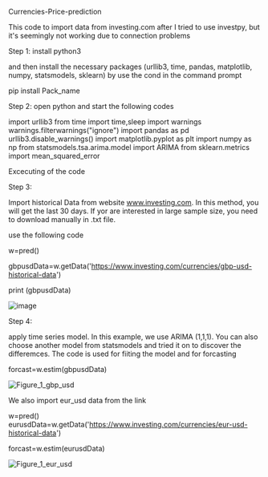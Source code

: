 Currencies-Price-prediction

This code to import data from investing.com after I tried to use investpy, but it's seemingly not working due to connection problems

Step 1: install 
python3

and then install the necessary packages  (urllib3, time, pandas, matplotlib, numpy, statsmodels, sklearn)
by use the cond in the command prompt

pip install Pack_name

Step 2: open python and start the following codes

import urllib3
from time import time,sleep
import warnings
warnings.filterwarnings("ignore")
import pandas as pd
urllib3.disable_warnings()
import matplotlib.pyplot as plt
import numpy as np
from statsmodels.tsa.arima.model import ARIMA
from sklearn.metrics import mean_squared_error


Excecuting of the code

Step 3:

Import historical Data from website www.investing.com. In this method, you will get the last 30 days. If yor are interested in large sample size, you need to download manually in .txt file.


use the following code

w=pred()

gbpusdData=w.getData('https://www.investing.com/currencies/gbp-usd-historical-data')


print (gbpusdData)




![image](https://github.com/Fadhaa/Currencies-Price-prediction/assets/18240431/33b273b3-7690-4d8e-aa2a-1185e30a63d6)























Step 4: 

apply time series model. In this example, we use ARIMA (1,1,1). You can also choose another model from statsmodels and tried it on to discover the differemces. The code is used for fiiting the model and for forcasting


forcast=w.estim(gbpusdData)





![Figure_1_gbp_usd](https://github.com/Fadhaa/Currencies-Price-prediction/assets/18240431/4099ec59-2197-479c-a32a-86a03f396321)




We also import eur_usd data from the link


w=pred()
eurusdData=w.getData('https://www.investing.com/currencies/eur-usd-historical-data')

forcast=w.estim(eurusdData)
















![Figure_1_eur_usd](https://github.com/Fadhaa/Currencies-Price-prediction/assets/18240431/3e5204d6-7474-4aa1-a637-ab7ee8dbd781)




























